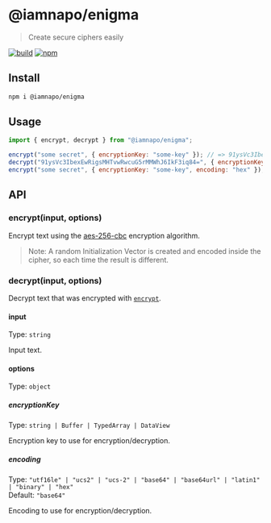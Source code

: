 # @iamnapo/enigma

> Create secure ciphers easily

[![build](https://badges.iamnapo.me/ci/iamnapo/enigma)](https://github.com/iamnapo/enigma/actions) [![npm](https://badges.iamnapo.me/npm/@iamnapo/enigma)](https://www.npmjs.com/package/@iamnapo/enigma)

## Install

```sh
npm i @iamnapo/enigma
```

## Usage

```js
import { encrypt, decrypt } from "@iamnapo/enigma";

encrypt("some secret", { encryptionKey: "some-key" }); // => 91ysVc3IbexEwRigsMHTvwRwcuG5rMMWhJ6IkF3iq84=
decrypt("91ysVc3IbexEwRigsMHTvwRwcuG5rMMWhJ6IkF3iq84=", { encryptionKey: "some-key" }); // => "some secret
encrypt("some secret", { encryptionKey: "some-key", encoding: "hex" }); // => 93fd2e92833e{...}82253f9aa4f008
```

## API

### encrypt(input, options)

Encrypt text using the [aes-256-cbc](https://en.wikipedia.org/wiki/Block_cipher_mode_of_operation) encryption algorithm.

> Note: A random Initialization Vector is created and encoded inside the cipher, so each time the result is different.

### decrypt(input, options)

Decrypt text that was encrypted with [`encrypt`](#encryptinput-options).

#### input

Type: `string`

Input text.

#### options

Type: `object`

##### encryptionKey

Type: `string | Buffer | TypedArray | DataView`

Encryption key to use for encryption/decryption.

##### encoding

Type: `"utf16le" | "ucs2" | "ucs-2" | "base64" | "base64url" | "latin1" | "binary" | "hex"`\
Default: `"base64"`

Encoding to use for encryption/decryption.
